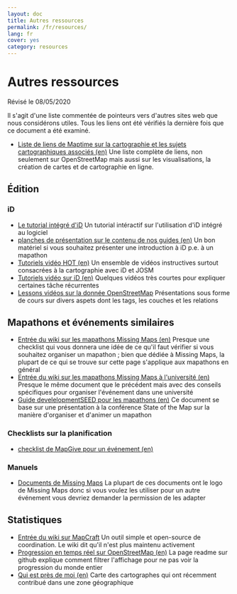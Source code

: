```yaml
---
layout: doc
title: Autres ressources
permalink: /fr/resources/
lang: fr
cover: yes
category: resources
---
```


# Autres ressources

Révisé le 08/05/2020

Il s'agit d'une liste commentée de pointeurs vers d'autres sites web que nous considérons utiles. Tous les liens ont été vérifiés la dernière fois que ce document a été examiné.

  * [Liste de liens de Maptime sur la cartographie et les sujets cartographiques associés (en)](http://maptime.io/lessons-resources/) Une liste complète de liens, non seulement sur OpenStreetMap mais aussi sur les visualisations, la création de cartes et de cartographie en ligne.


## Édition

### iD

  * [Le tutorial intégré d'iD](http://www.openstreetmap.org/edit?editor=id#walkthrough=true) Un tutorial intéractif sur l'utilisation d'iD intégré au logiciel
  * [planches de présentation sur le contenu de nos guides (en)](/files/iD-editor-training.pptx) Un bon matériel si vous souhaitez présenter une introduction à iD p.e. à un mapathon
  * [Tutoriels vidéo HOT (en)](https://www.youtube.com/playlist?list=PLb9506_-6FMHULD9iDUAh-4qpxKdVspnD) Un ensemble de vidéos instructives surtout consacrées à la cartographie avec iD et JOSM
  * [Tutoriels vidéo sur iD (en)](https://www.sjtdelfs.de/wordpress/?page_id=84) Quelques vidéos très courtes pour expliquer certaines tâche récurrentes
  * [Lessons vidéos sur la donnée OpenStreetMap](https://www.youtube.com/playlist?list=PLqC3rFN6pDezPK0NifkGCSMop3vcXQEEU) Présentations sous forme de cours sur divers aspets dont les tags, les couches et les relations

## Mapathons et événements similaires

  * [Entrée du wiki sur les mapathons Missing Maps (en)](http://wiki.openstreetmap.org/wiki/Missing_Maps_mapathons) Presque une checklist qui vous donnera une idée de ce qu'il faut vérifier si vous souhaitez organiser un mapathon ; bien que dédiée à Missing Maps, la plupart de ce qui se trouve sur cette page s'applique aux mapathons en général
  * [Entrée du wiki sur les mapathons Missing Maps à l'université (en)](http://wiki.openstreetmap.org/wiki/Missing_Maps_mapathons:_for_students_and_universities) Presque le même document que le précédent mais avec des conseils spécifiques pour organiser l'événement dans une université
  * [Guide develelopmentSEED pour les mapathons (en)](https://developmentseed.org/blog/2015/06/07/organizing-mapathons/) Ce document se base sur une présentation à la conférence State of the Map sur la manière d'organiser et d'animer un mapathon

### Checklists sur la planification

  * [checklist de MapGive pour un événement (en)](https://mapgive.state.gov/box/#resources&event-checklist)

### Manuels 

  * [Documents de Missing Maps](https://drive.google.com/drive/folders/0BwOZ7Miy-DQdZFBGYXJ2QWljLWM) La plupart de ces documents ont le logo de Missing Maps donc si vous voulez les utiliser pour un autre événement vous devriez demander la permission de les adapter

## Statistiques

  * [Entrée du wiki sur MapCraft](https://wiki.openstreetmap.org/wiki/FR:MapCraft) Un outil simple et open-source de coordination. Le wiki dit qu'il n'est plus maintenu activement
  * [Progression en temps réel sur OpenStreetMap (en)](https://github.com/osmlab/show-me-the-way) La page readme sur github explique comment filtrer l'affichage pour ne pas voir la progression du monde entier
  * [Qui est près de moi (en)](http://resultmaps.neis-one.org/oooc) Carte des cartographes qui ont récemment contribué dans une zone géographique